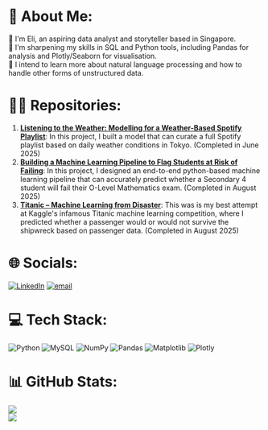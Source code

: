 # 💫 About Me:
🤖 I'm Eli, an aspiring data analyst and storyteller based in Singapore.<br>
🌱 I'm sharpening my skills in SQL and Python tools, including Pandas for analysis and Plotly/Seaborn for visualisation.<br>
💭 I intend to learn more about natural language processing and how to handle other forms of unstructured data.<br>

# 👷‍♂️ Repositories:
1. [**Listening to the Weather: Modelling for a Weather-Based Spotify Playlist**](https://github.com/eeeraiii/modelling_for_a_weather_based_spotify_playlist): In this project, I built a model that can curate a full Spotify playlist based on daily weather conditions in Tokyo. (Completed in June 2025)
2. [**Building a Machine Learning Pipeline to Flag Students at Risk of Failing**](https://github.com/eeeraiii/machine_learning_pipeline_to_flag_students_at_risk_of_failing): In this project, I designed an end-to-end python-based machine learning pipeline that can accurately predict whether a Secondary 4 student will fail their O-Level Mathematics exam. (Completed in August 2025)
3. [**Titanic – Machine Learning from Disaster**](https://github.com/eeeraiii/kaggle_titanic_competition): This was is my best attempt at Kaggle's infamous Titanic machine learning competition, where I predicted whether a passenger would or would not survive the shipwreck based on passenger data. (Completed in August 2025)

# 🌐 Socials:
[![LinkedIn](https://img.shields.io/badge/LinkedIn-%230077B5.svg?logo=linkedin&logoColor=white)](https://linkedin.com/in/https://www.linkedin.com/in/eli-ordonez/) [![email](https://img.shields.io/badge/Email-D14836?logo=gmail&logoColor=white)](mailto:elirdnz@gmail.com) 

# 💻 Tech Stack:
![Python](https://img.shields.io/badge/python-3670A0?style=for-the-badge&logo=python&logoColor=ffdd54) ![MySQL](https://img.shields.io/badge/mysql-4479A1.svg?style=for-the-badge&logo=mysql&logoColor=white) ![NumPy](https://img.shields.io/badge/numpy-%23013243.svg?style=for-the-badge&logo=numpy&logoColor=white) ![Pandas](https://img.shields.io/badge/pandas-%23150458.svg?style=for-the-badge&logo=pandas&logoColor=white) ![Matplotlib](https://img.shields.io/badge/Matplotlib-%23ffffff.svg?style=for-the-badge&logo=Matplotlib&logoColor=black) ![Plotly](https://img.shields.io/badge/Plotly-%233F4F75.svg?style=for-the-badge&logo=plotly&logoColor=white)

# 📊 GitHub Stats:
![](https://github-readme-stats.vercel.app/api?username=eeeraiii&theme=dark&hide_border=false&include_all_commits=false&count_private=false)<br/>
![](https://github-profile-trophy.vercel.app/?username=eeeraiii&theme=radical&no-frame=false&no-bg=true&margin-w=4)
